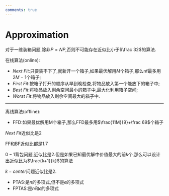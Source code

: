 ```yaml
---
comments: true
---
```


# Approximation

对于一维装箱问题,除非$P=NP$,否则不可能存在近似比小于$\frac 32$的算法.

在线算法(online):

- $Next \ Fit$:只要装不下了,就新开一个箱子,如果最优解用$M$个箱子,那么nf最多用$2M-1$个箱子;
- $First \ Fit$:按箱子打开的顺序从早到晚检查,将物品放入第一个能放下的箱子中;
- $Best\ Fit$:将物品放入剩余空间最小的箱子中,最大化利用箱子空间;
- $Worst \ Fit$:将物品放入剩余空间最大的箱子中.

---

离线算法(offline):

- FFD:如果最优解用M个箱子,那么FFD最多用$\frac{11M}{9}+\frac 69$个箱子

$Next \ Fit$近似比是2

FF和BF近似比都是1.7

$0-1$背包问题,近似比是2.但是如果已知最优解中价值最大的前$k$个,那么可以设计出近似比为$\frac{k+1}{k}$的算法

$k-center$问题近似比是2.

- PTAS:是$n$的多项式,但不是$\epsilon$的多项式
- FPTAS:是$n$和$\epsilon$的多项式
